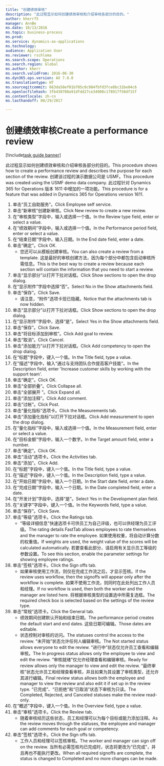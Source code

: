 ```yaml
--- 
title: "创建绩效审核"
description: "此过程显示如何创建绩效审核和介绍审核各部分的目的。"
author: kherr75
manager: AnnBe
ms.date: 10/13/2016
ms.topic: business-process
ms.prod: 
ms.service: dynamics-ax-applications
ms.technology: 
audience: Application User
ms.reviewer: rschloma
ms.search.scope: Operations
ms.search.region: Global
ms.author: kherr
ms.search.validFrom: 2016-06-30
ms.dyn365.ops.version: AX 7.0.0
ms.translationtype: HT
ms.sourcegitcommit: 663da58ef01b705c0c984fbfd3fce8bc31be04c6
ms.openlocfilehash: 3fb430780a91dfdd27ce34908c178917f58df15f
ms.contentlocale: zh-cn
ms.lasthandoff: 08/29/2017

---
```

# <a name="create-a-performance-review"></a><span data-ttu-id="71744-103">创建绩效审核</span><span class="sxs-lookup"><span data-stu-id="71744-103">Create a performance review</span></span>

[!include[task guide banner](../../includes/task-guide-banner.md)]

<span data-ttu-id="71744-104">此过程显示如何创建绩效审核和介绍审核各部分的目的。</span><span class="sxs-lookup"><span data-stu-id="71744-104">This procedure shows how to create a performance review and describes the purpose for each section of the review.</span></span> <span data-ttu-id="71744-105">创建该过程的演示数据公司是 USMF。</span><span class="sxs-lookup"><span data-stu-id="71744-105">This procedure was created using the USMF demo data company.</span></span> <span data-ttu-id="71744-106">此过程针对 Dynamics 365 for Operations 版本 1611 中增加的一项功能。</span><span class="sxs-lookup"><span data-stu-id="71744-106">This procedure is for a feature that was added in Dynamics 365 for Operations version 1611.</span></span>

1. <span data-ttu-id="71744-107">单击“员工自助服务”。</span><span class="sxs-lookup"><span data-stu-id="71744-107">Click Employee self service.</span></span>
2. <span data-ttu-id="71744-108">单击“新审核”创建新审核。</span><span class="sxs-lookup"><span data-stu-id="71744-108">Click New review to create a new review.</span></span>
3. <span data-ttu-id="71744-109">在“审核类型”字段中，输入或选择一个值。</span><span class="sxs-lookup"><span data-stu-id="71744-109">In the Review type field, enter or select a value.</span></span>
4. <span data-ttu-id="71744-110">在“绩效期间”字段中，输入或选择一个值。</span><span class="sxs-lookup"><span data-stu-id="71744-110">In the Performance period field, enter or select a value.</span></span>
5. <span data-ttu-id="71744-111">在“结束日期”字段中，输入日期。</span><span class="sxs-lookup"><span data-stu-id="71744-111">In the End date field, enter a date.</span></span>
6. <span data-ttu-id="71744-112">单击“确定”。</span><span class="sxs-lookup"><span data-stu-id="71744-112">Click OK.</span></span>
    * <span data-ttu-id="71744-113">您还可以从模板创建审核。</span><span class="sxs-lookup"><span data-stu-id="71744-113">You can also create a review from a template.</span></span> <span data-ttu-id="71744-114">这是最好的审核创建方法，因为每个部分中都包含启动审核所需信息。</span><span class="sxs-lookup"><span data-stu-id="71744-114">This is the best way to create a review because each section will contain the information that you need to start a review.</span></span>  
7. <span data-ttu-id="71744-115">单击“显示部分”以打开下拉对话框。</span><span class="sxs-lookup"><span data-stu-id="71744-115">Click Show sections to open the drop dialog.</span></span>
8. <span data-ttu-id="71744-116">在“显示附件”字段中选择“否”。</span><span class="sxs-lookup"><span data-stu-id="71744-116">Select No in the Show attachments field.</span></span>
9. <span data-ttu-id="71744-117">单击“保存”。</span><span class="sxs-lookup"><span data-stu-id="71744-117">Click Save.</span></span>
    * <span data-ttu-id="71744-118">请注意，“附件”选项卡现已隐藏。</span><span class="sxs-lookup"><span data-stu-id="71744-118">Notice that the attachments tab is now hidden.</span></span>  
10. <span data-ttu-id="71744-119">单击“显示部分”以打开下拉对话框。</span><span class="sxs-lookup"><span data-stu-id="71744-119">Click Show sections to open the drop dialog.</span></span>
11. <span data-ttu-id="71744-120">在“显示附件”字段中，选择“是”。</span><span class="sxs-lookup"><span data-stu-id="71744-120">Select Yes in the Show attachments field.</span></span>
12. <span data-ttu-id="71744-121">单击“保存”。</span><span class="sxs-lookup"><span data-stu-id="71744-121">Click Save.</span></span>
13. <span data-ttu-id="71744-122">单击“将目标添加到审核”。</span><span class="sxs-lookup"><span data-stu-id="71744-122">Click Add goal to review.</span></span>
14. <span data-ttu-id="71744-123">单击“取消”。</span><span class="sxs-lookup"><span data-stu-id="71744-123">Click Cancel.</span></span>
15. <span data-ttu-id="71744-124">单击“添加能力”以打开下拉对话框。</span><span class="sxs-lookup"><span data-stu-id="71744-124">Click Add competency to open the drop dialog.</span></span>
16. <span data-ttu-id="71744-125">在“标题”字段中，键入一个值。</span><span class="sxs-lookup"><span data-stu-id="71744-125">In the Title field, type a value.</span></span>
17. <span data-ttu-id="71744-126">在"描述"字段中，输入“通过与支持团队合作提高客户技能”。</span><span class="sxs-lookup"><span data-stu-id="71744-126">In the Description field, enter 'Increase customer skills by working with the support team'.</span></span>
18. <span data-ttu-id="71744-127">单击“确定”。</span><span class="sxs-lookup"><span data-stu-id="71744-127">Click OK.</span></span>
19. <span data-ttu-id="71744-128">单击“全部折叠”。</span><span class="sxs-lookup"><span data-stu-id="71744-128">Click Collapse all.</span></span>
20. <span data-ttu-id="71744-129">单击“全部展开 ”。</span><span class="sxs-lookup"><span data-stu-id="71744-129">Click Expand all.</span></span>
21. <span data-ttu-id="71744-130">单击“添加注释”。</span><span class="sxs-lookup"><span data-stu-id="71744-130">Click Add comment.</span></span>
22. <span data-ttu-id="71744-131">单击“过帐”。</span><span class="sxs-lookup"><span data-stu-id="71744-131">Click Post.</span></span>
23. <span data-ttu-id="71744-132">单击“量化指标”选项卡。</span><span class="sxs-lookup"><span data-stu-id="71744-132">Click the Measurements tab.</span></span>
24. <span data-ttu-id="71744-133">单击“添加量化指标”以打开下拉对话框。</span><span class="sxs-lookup"><span data-stu-id="71744-133">Click Add measurement to open the drop dialog.</span></span>
25. <span data-ttu-id="71744-134">在“量化指标”字段中，输入或选择一个值。</span><span class="sxs-lookup"><span data-stu-id="71744-134">In the Measurement field, enter or select a value.</span></span>
26. <span data-ttu-id="71744-135">在“目标金额”字段中，输入一个数字。</span><span class="sxs-lookup"><span data-stu-id="71744-135">In the Target amount field, enter a number.</span></span>
27. <span data-ttu-id="71744-136">单击“确定”。</span><span class="sxs-lookup"><span data-stu-id="71744-136">Click OK.</span></span>
28. <span data-ttu-id="71744-137">单击“活动”选项卡。</span><span class="sxs-lookup"><span data-stu-id="71744-137">Click the Activities tab.</span></span>
29. <span data-ttu-id="71744-138">单击“添加”。</span><span class="sxs-lookup"><span data-stu-id="71744-138">Click Add.</span></span>
30. <span data-ttu-id="71744-139">在“标题”字段中，键入一个值。</span><span class="sxs-lookup"><span data-stu-id="71744-139">In the Title field, type a value.</span></span>
31. <span data-ttu-id="71744-140">在“描述”字段中，键入一个值。</span><span class="sxs-lookup"><span data-stu-id="71744-140">In the Description field, type a value.</span></span>
32. <span data-ttu-id="71744-141">在“开始日期”字段中，输入一个日期。</span><span class="sxs-lookup"><span data-stu-id="71744-141">In the Start date field, enter a date.</span></span>
33. <span data-ttu-id="71744-142">在“完成日期”字段中，输入一个日期。</span><span class="sxs-lookup"><span data-stu-id="71744-142">In the Date completed field, enter a date.</span></span>
34. <span data-ttu-id="71744-143">在“开发计划”字段中，选择“是”。</span><span class="sxs-lookup"><span data-stu-id="71744-143">Select Yes in the Development plan field.</span></span>
35. <span data-ttu-id="71744-144">在“关键字”字段中，键入一个值。</span><span class="sxs-lookup"><span data-stu-id="71744-144">In the Keywords field, type a value.</span></span>
36. <span data-ttu-id="71744-145">单击“保存”。</span><span class="sxs-lookup"><span data-stu-id="71744-145">Click Save.</span></span>
37. <span data-ttu-id="71744-146">单击“等级”选项卡。</span><span class="sxs-lookup"><span data-stu-id="71744-146">Click the Ratings tab.</span></span>
    * <span data-ttu-id="71744-147">“等级详细信息”快速选项卡可供员工为自己评级，也可以供经理为员工评级。</span><span class="sxs-lookup"><span data-stu-id="71744-147">The rating details FastTab allows employees to rate themselves and the manager to rate the employee.</span></span> <span data-ttu-id="71744-148">如果使用权重，将自动计算分数的权重值。</span><span class="sxs-lookup"><span data-stu-id="71744-148">If weights are used, the weight value of the scores will be calculated automatically.</span></span>    <span data-ttu-id="71744-149">若要查看此部分，请启用有关显示员工等级的参数设置。</span><span class="sxs-lookup"><span data-stu-id="71744-149">To see this section, enable the parameter settings for showing employee ratings.</span></span>  
38. <span data-ttu-id="71744-150">单击“签核”选项卡。</span><span class="sxs-lookup"><span data-stu-id="71744-150">Click the Sign offs tab.</span></span>
    * <span data-ttu-id="71744-151">如果审核使用工作流，则仅在完成工作流之后，才显示签核。</span><span class="sxs-lookup"><span data-stu-id="71744-151">If the review uses workflow, then the signoffs will appear only after the workflow is complete.</span></span> <span data-ttu-id="71744-152">如果不使用工作流，则同时在此处列出工作人员和经理。</span><span class="sxs-lookup"><span data-stu-id="71744-152">If no workflow is used, then both the worker and the manager are listed here.</span></span> <span data-ttu-id="71744-153">将根据审核类型的设置选中所需复选框。</span><span class="sxs-lookup"><span data-stu-id="71744-153">The required check box is selected based on the settings of the review type.</span></span>  
39. <span data-ttu-id="71744-154">单击“常规”选项卡。</span><span class="sxs-lookup"><span data-stu-id="71744-154">Click the General tab.</span></span>
    * <span data-ttu-id="71744-155">绩效期间创建默认开始和结束日期。</span><span class="sxs-lookup"><span data-stu-id="71744-155">The performance period creates the default start and end dates.</span></span> <span data-ttu-id="71744-156">这些日期可编辑。</span><span class="sxs-lookup"><span data-stu-id="71744-156">Those dates are editable.</span></span>  
    * <span data-ttu-id="71744-157">状态控制对审核的访问。</span><span class="sxs-lookup"><span data-stu-id="71744-157">The statuses control the access to the review.</span></span> <span data-ttu-id="71744-158">“未开始”状态允许任何人编辑审核。</span><span class="sxs-lookup"><span data-stu-id="71744-158">The Not started status allows everyone to edit the review.</span></span> <span data-ttu-id="71744-159">“进行中”状态仅允许员工查看和编辑审核。</span><span class="sxs-lookup"><span data-stu-id="71744-159">The In progress status allows only the employee to view and edit the review.</span></span> <span data-ttu-id="71744-160">“审核就绪”仅允许经理查看和编辑审核。</span><span class="sxs-lookup"><span data-stu-id="71744-160">Ready for review allows only the manager to view and edit the review.</span></span> <span data-ttu-id="71744-161">“最终审核”状态允许员工和经理查看审核，并且如果为其设置了审核类型，还允许其进行编辑。</span><span class="sxs-lookup"><span data-stu-id="71744-161">Final review status allows both the employee and manager to view the review and also edit it if set up in the review type.</span></span> <span data-ttu-id="71744-162">“已完成”、“已拒绝”和“已取消”状态下审核为只读。</span><span class="sxs-lookup"><span data-stu-id="71744-162">The Completed, Rejected, and Canceled statuses make the review read-only.</span></span>  
40. <span data-ttu-id="71744-163">在“概述”字段中，键入一个值。</span><span class="sxs-lookup"><span data-stu-id="71744-163">In the Overview field, type a value.</span></span>
41. <span data-ttu-id="71744-164">单击“审核”选项卡。</span><span class="sxs-lookup"><span data-stu-id="71744-164">Click the Review tab.</span></span>
    * <span data-ttu-id="71744-165">随着审核经历这些状态，员工和经理可以为每个目标或能力添加注释。</span><span class="sxs-lookup"><span data-stu-id="71744-165">As the review moves through the statuses, the employee and manager can add comments for each goal or competency.</span></span>  
42. <span data-ttu-id="71744-166">单击“签核”选项卡。</span><span class="sxs-lookup"><span data-stu-id="71744-166">Click the Sign offs tab.</span></span>
    * <span data-ttu-id="71744-167">工作人员和经理可以签核审核。</span><span class="sxs-lookup"><span data-stu-id="71744-167">The worker and manager can sign off on the review.</span></span> <span data-ttu-id="71744-168">当所有必需签核均已完成时，状态将更改为“已完成”，并且再也不能执行更改。</span><span class="sxs-lookup"><span data-stu-id="71744-168">When all required signoffs are complete, the status is changed to Completed and no more changes can be made.</span></span>  


